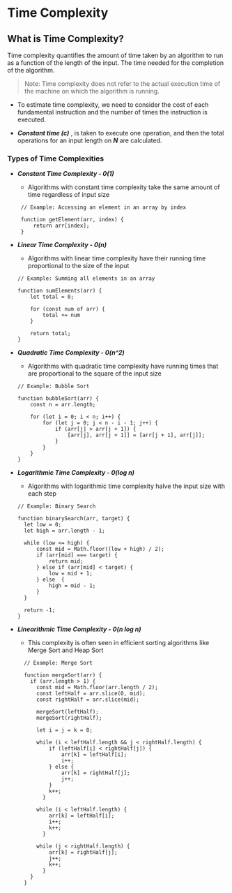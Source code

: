 # Time Complexity

## What is Time Complexity?

Time complexity quantifies the amount of time taken by an algorithm to run as a function of the length of the input. The time needed for the completion of the algorithm.

> Note: Time complexity does not refer to the actual execution time of the machine on which the algorithm is running.

- To estimate time complexity, we need to consider the cost of each fundamental instruction and the number of times the instruction is executed.

- **_Constant time (c)_** , is taken to execute one operation, and then the total operations for an input length on **_N_** are calculated.

### Types of Time Complexities

- **_Constant Time Complexity - 0(1)_**

  - Algorithms with constant time complexity take the same amount of time regardless of input size

  ```
   // Example: Accessing an element in an array by index

   function getElement(arr, index) {
       return arr[index];
   }
  ```

- **_Linear Time Complexity - 0(n)_**

  - Algorithms with linear time complexity have their running time proportional to the size of the input

  ```
  // Example: Summing all elements in an array

  function sumElements(arr) {
      let total = 0;

      for (const num of arr) {
          total += num
      }

      return total;
  }
  ```

- **_Quadratic Time Complexity - 0(n^2)_**

  - Algorithms with quadratic time complexity have running times that are proportional to the square of the input size

  ```
  // Example: Bubble Sort

  function bubbleSort(arr) {
      const n = arr.length;

      for (let i = 0; i < n; i++) {
          for (let j = 0; j < n - i - 1; j++) {
              if (arr[j] > arr[j + 1]) {
                  [arr[j], arr[j + 1]] = [arr[j + 1], arr[j]];
              }
          }
      }
  }
  ```

- **_Logarithmic Time Complexity - 0(log n)_**

  - Algorithms with logarithmic time complexity halve the input size with each step

  ```
  // Example: Binary Search

  function binarySearch(arr, target) {
    let low = 0;
    let high = arr.length - 1;

    while (low <= high) {
        const mid = Math.floor((low + high) / 2);
        if (arr[mid] === target) {
            return mid;
        } else if (arr[mid] < target) {
            low = mid + 1;
        } else  {
            high = mid - 1;
        }
    }

    return -1;
  }
  ```

- **_Linearithmic Time Complexity - 0(n log n)_**

  - This complexity is often seen in efficient sorting algorithms like Merge Sort and Heap Sort

  ```
    // Example: Merge Sort

    function mergeSort(arr) {
      if (arr.length > 1) {
        const mid = Math.floor(arr.length / 2);
        const leftHalf = arr.slice(0, mid);
        const rightHalf = arr.slice(mid);

        mergeSort(leftHalf);
        mergeSort(rightHalf);

        let i = j = k = 0;

        while (i < leftHalf.length && j < rightHalf.length) {
            if (leftHalf[i] < rightHalf[j]) {
                arr[k] = leftHalf[i];
                i++;
            } else {
                arr[k] = rightHalf[j];
                j++;
            }
            k++;
          }

        while (i < leftHalf.length) {
            arr[k] = leftHalf[i];
            i++;
            k++;
          }

        while (j < rightHalf.length) {
            arr[k] = rightHalf[j];
            j++;
            k++;
          }
      }
    }

  ```
